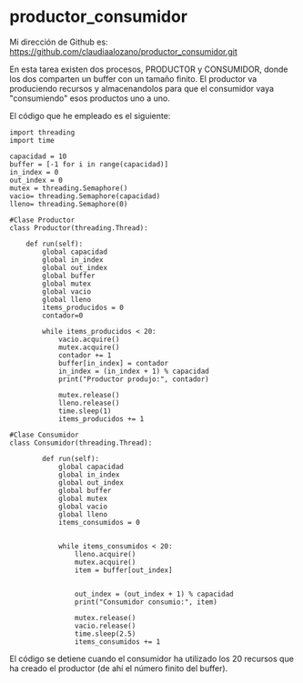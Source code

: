 # productor_consumidor
Mi dirección de Github es: https://github.com/claudiaalozano/productor_consumidor.git

En esta tarea existen dos procesos, PRODUCTOR y CONSUMIDOR, donde los dos comparten un buffer con un tamaño finito. El productor va produciendo recursos y almacenandolos para que el consumidor vaya "consumiendo" esos productos uno a uno.

El código que he empleado es el siguiente:
```
import threading
import time

capacidad = 10
buffer = [-1 for i in range(capacidad)]
in_index = 0
out_index = 0
mutex = threading.Semaphore()
vacio= threading.Semaphore(capacidad)
lleno= threading.Semaphore(0)

#Clase Productor
class Productor(threading.Thread):
    
    def run(self):
        global capacidad
        global in_index
        global out_index
        global buffer
        global mutex
        global vacio
        global lleno
        items_producidos = 0
        contador=0

        while items_producidos < 20:
            vacio.acquire()
            mutex.acquire()
            contador += 1
            buffer[in_index] = contador
            in_index = (in_index + 1) % capacidad
            print("Productor produjo:", contador)
            
            mutex.release()
            lleno.release()
            time.sleep(1)
            items_producidos += 1

#Clase Consumidor
class Consumidor(threading.Thread):
        
        def run(self):
            global capacidad
            global in_index
            global out_index
            global buffer
            global mutex
            global vacio
            global lleno
            items_consumidos = 0
            
    
            while items_consumidos < 20:
                lleno.acquire()
                mutex.acquire()
                item = buffer[out_index]

                
                out_index = (out_index + 1) % capacidad
                print("Consumidor consumio:", item)
                
                mutex.release()
                vacio.release()
                time.sleep(2.5)
                items_consumidos += 1
```
El código se detiene cuando el consumidor ha utilizado los 20 recursos que ha creado el productor (de ahí el número finito del buffer).
